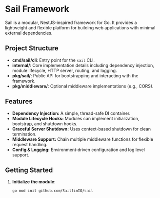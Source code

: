 # Sail Framework

Sail is a modular, NestJS-inspired framework for Go. It provides a lightweight and flexible platform for building web applications with minimal external dependencies.

## Project Structure

- **cmd/sail/cli**: Entry point for the `sail` CLI.
- **internal/**: Core implementation details including dependency injection, module lifecycle, HTTP server, routing, and logging.
- **pkg/sail/**: Public API for bootstrapping and interacting with the framework.
- **pkg/middleware/**: Optional middleware implementations (e.g., CORS).

## Features

- **Dependency Injection:** A simple, thread-safe DI container.
- **Module Lifecycle Hooks:** Modules can implement initialization, bootstrap, and shutdown hooks.
- **Graceful Server Shutdown:** Uses context-based shutdown for clean termination.
- **Middleware Support:** Chain multiple middleware functions for flexible request handling.
- **Config & Logging:** Environment‑driven configuration and log level support.

## Getting Started

1. **Initialize the module:**

   ```bash
   go mod init github.com/SailfinIO/sail
   ```
